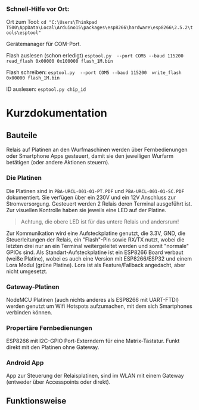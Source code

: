 ### Schnell-Hilfe vor Ort:

Ort zum Tool:
```	cd "C:\Users\Thinkpad T500\AppData\Local\Arduino15\packages\esp8266\hardware\esp8266\2.5.2\tools\esptool" ```


Gerätemanager für COM-Port.


Flash auslesen (schon erledigt)
```	esptool.py  --port COM5 --baud 115200 read_flash 0x00000 0x100000 flash_1M.bin ```

Flash schreiben:
```	esptool.py  --port COM5 --baud 115200  write_flash 0x00000 flash_1M.bin ```

ID auslesen:
```	esptool.py chip_id ```

# Kurzdokumentation
## Bauteile
Relais auf Platinen an den Wurfmaschinen werden über Fernbedienungen oder Smartphone Apps gesteuert, damit sie den jeweiligen Wurfarm betätigen (oder andere Aktionen steuern).
### Die Platinen
Die Platinen sind in ```PBA-URCL-001-01-PT.PDF``` und ```PBA-URCL-001-01-SC.PDF``` dokumentiert. Sie verfügen über ein 230V und ein 12V Anschluss zur Stromversorgung. Gesteuert werden 2 Relais deren Terminal ausgeführt ist. Zur visuellen Kontrolle haben sie jeweils eine LED auf der Platine.
> Achtung, die obere LED ist für das untere Relais und andersrum!

Zur Kommunikation wird eine Aufsteckplatine genutzt, die 3.3V, GND, die Steuerleitungen der Relais, ein "Flash"-Pin sowie RX/TX nutzt, wobei die letzten drei nur an ein Terminal weitergeleitet werden und somit "normale" GPIOs sind.
Als Standart-Aufsteckplatine ist ein ESP8266 Board verbaut (weiße Platine), wobei es auch eine Version mit ESP8266/ESP32 und einem Lora Modul (grüne Platine). Lora ist als Feature/Fallback angedacht, aber nicht umgesetzt.

### Gateway-Platinen
NodeMCU Platinen (auch nichts anderes als ESP8266 mit UART-FTDI) werden genutzt um Wifi Hotspots aufzumachen, mit dem sich Smartphones verbinden können.

### Propertäre Fernbedienungen
ESP8266 mit I2C-GPIO Port-Externdern für eine Matrix-Tastatur. Funkt direkt mit den Platinen ohne Gateway.

### Android App
App zur Steuerung der Relaisplatinen, sind im WLAN mit einem Gateway (entweder über Accesspoints oder direkt).

## Funktionsweise

